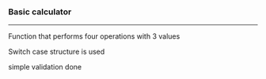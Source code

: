 ### Basic calculator  

---

<p>Function that performs four operations with 3 values </p>
<p>Switch case structure is used </p>
<p>simple validation done</p>